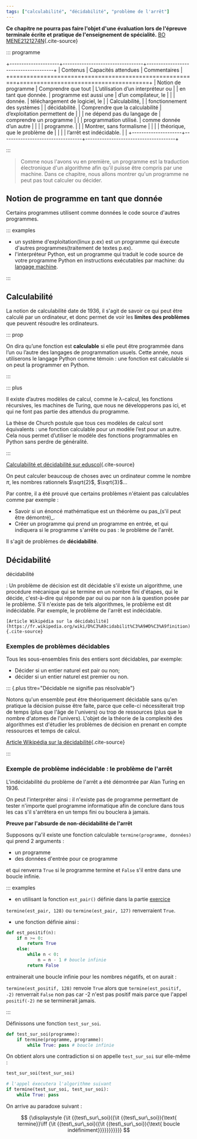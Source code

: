 ```yaml
---
tags: ["calculabilité", "décidabilité", "problème de l'arrêt"]
---
```


**Ce chapitre ne pourra pas faire l'objet d'une évaluation lors de l'épreuve terminale écrite et pratique de l'enseignement de spécialité.**
[BO MENE2121274N](https://www.education.gouv.fr/bo/21/Hebdo30/MENE2121274N.htm){.cite-source}

::: programme

+---------------------+----------------------------------+--------------------------------------+
|      Contenus       |       Capacités attendues        |             Commentaires             |
+=====================+==================================+======================================+
| Notion de programme | Comprendre que tout              | L’utilisation d’un interpréteur ou   |
| en tant que donnée. | programme est aussi une          | d’un compilateur, le                 |
|                     | donnée.                          | téléchargement de logiciel, le       |
| Calculabilité,      |                                  | fonctionnement des systèmes          |
| décidabilité.       | Comprendre que la calculabilité  | d’exploitation permettent de         |
|                     | ne dépend pas du langage de      | comprendre un programme              |
|                     | programmation utilisé.           | comme donnée d’un autre              |
|                     |                                  | programme.                           |
|                     | Montrer, sans formalisme         |                                      |
|                     | théorique, que le problème de    |                                      |
|                     | l’arrêt est indécidable.         |                                      |
+---------------------+----------------------------------+--------------------------------------+

:::

> Comme nous l'avons vu en première, un programme est la traduction électronique d'un algorithme
> afin qu'il puisse être compris par une machine. Dans ce chapitre, nous allons montrer qu'un
> programme ne peut pas tout calculer ou décider.

## Notion de programme en tant que donnée

Certains programmes utilisent comme données le code source d'autres programmes.

::: examples

- un système d'exploitation(linux p.ex) est un programme qui éxecute d'autres programmes(traitement
  de textes p.ex).
- l'interpréteur Python, est un programme qui traduit le code source de votre programme Python en
  instructions exécutables par machine: du [langage machine](/1g/nsi/6-architectures-materielles-et-systemes-dexploitation/2-jeu-dinstructions-du-processeur).

:::

## Calculabilité

La notion de calculabilité date de 1936, il s'agit de savoir ce qui peut être calculé par un
ordinateur, et donc permet de voir les **limites des problèmes** que peuvent résoudre les
ordinateurs.

::: prop

On dira qu’une fonction est **calculable** si elle peut être programmée dans l’un ou l’autre des
langages de programmation usuels. Cette année, nous utiliserons le langage Python comme témoin :
une fonction est calculable si on peut la programmer en Python.

:::

::: plus

Il existe d’autres modèles de calcul, comme le λ-calcul, les fonctions récursives, les machines de
Turing, que nous ne développerons pas ici, et qui ne font pas partie des attendus du programme. 

La thèse de Church postule que tous ces modèles de calcul sont équivalents : une fonction
calculable pour un modèle l’est pour un autre. Cela nous permet d’utiliser le modèle des fonctions
programmables en Python sans perdre de généralité.

:::

[Calculabilité et décidabilité sur eduscol](https://cache.media.eduscol.education.fr/file/NSI/63/6/RA20_NSI_G_T_calculabilite_1298636.pdf){.cite-source}

On peut calculer beaucoup de choses avec un ordinateur comme le nombre $\pi$, les nombres
rationnels $\sqrt{2}$, $\sqrt{3}$...

Par contre, il a été prouvé que certains problèmes n'étaient pas calculables comme par exemple :

- Savoir si un énoncé mathématique est un théorème ou pas_(s'il peut être démontré)_.
- Créer un programme qui prend un programme en entrée, et qui indiquera si le programme s'arrête ou
  pas : le problème de l'arrêt.

Il s'agit de problèmes de **décidabilité**.

## Décidabilité

décidabilité

:   Un problème de décision est dit décidable s'il existe un algorithme, une procédure mécanique qui se
    termine en un nombre fini d'étapes, qui le décide, c'est-à-dire qui réponde par oui ou par non à la
    question posée par le problème. S'il n'existe pas de tels algorithmes, le problème est dit
    indécidable. Par exemple, le problème de l'arrêt est indécidable. 

    [Article Wikipédia sur la décidabilité](https://fr.wikipedia.org/wiki/D%C3%A9cidabilit%C3%A9#D%C3%A9finition){.cite-source}

### Exemples de problèmes décidables

Tous les sous-ensembles finis des entiers sont décidables, par exemple:

- Décider si un entier naturel est pair ou non;
- décider si un entier naturel est premier ou non.

::: {.plus titre="Décidable ne signifie pas résolvable"}

Notons qu'un ensemble peut être théoriquement décidable sans qu'en pratique la décision puisse être
faite, parce que celle-ci nécessiterait trop de temps (plus que l'âge de l'univers) ou trop de
ressources (plus que le nombre d'atomes de l'univers). L'objet de la théorie de la complexité des
algorithmes est d'étudier les problèmes de décision en prenant en compte ressources et temps de
calcul. 

[Article Wikipédia sur la décidabilité](https://fr.wikipedia.org/wiki/D%C3%A9cidabilit%C3%A9#Exemples_d'ensembles_et_de_probl%C3%A8mes_d%C3%A9cidables){.cite-source}

:::

### Exemple de problème indécidable : le problème de l'arrêt

L'indécidabilité du problème de l'arrêt a été démontrée par Alan Turing en 1936.

On peut l'interpréter ainsi : il n'existe pas de programme permettant de tester n'importe quel
programme informatique afin de conclure dans tous les cas s'il s'arrêtera en un temps fini ou
bouclera à jamais.

**Preuve par l'absurde de non-décidabilité de l'arrêt**

Supposons qu'il existe une fonction calculable `termine(programme, données)` qui prend 2 arguments :

- un programme
- des données d'entrée pour ce programme

et qui renverra `True` si le programme termine et `False` s'il entre dans une boucle infinie.

::: examples

- en utilisant la fonction `est_pair()` définie dans la partie [exercice](./exo)

`termine(est_pair, 128)` ou `termine(est_pair, 127)` renverraient `True`.

- une fonction définie ainsi :

```python
def est_positif(n):
    if n >= 0:
        return True
    else:
        while n < 0:
            n = n - 1 # boucle infinie
        return False

```

entrainerait une boucle infinie pour les nombres négatifs, et on aurait :

`termine(est_positif, 128)` renvoie `True` alors que `termine(est_positif, -2)` renverrait `False`
non pas car -2 n'est pas positif mais parce que l'appel `positif(-2)` ne se terminerait jamais.

:::

Définissons une fonction `test_sur_soi`.

```python
def test_sur_soi(programme):
    if termine(programme, programme):
        while True: pass # boucle infinie
```

On obtient alors une contradiction si on appelle `test_sur_soi` sur elle-même :

```python
test_sur_soi(test_sur_soi)

# l'appel éxecutera l'algorithme suivant
if termine(test_sur_soi, test_sur_soi):
    while True: pass
```

On arrive au paradoxe suivant :

$$
{\displaystyle {\it {{test\_sur\_soi}({\it {{test\_sur\_soi}){\text{ termine}}\iff {\it {{test\_sur\_soi}({\it {{test\_sur\_soi}){\text{ boucle indéfiniment}}}}}}}}}}}
$$
